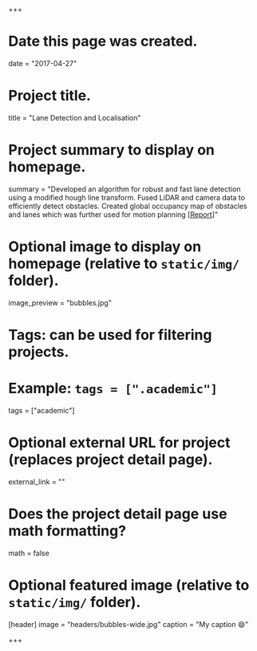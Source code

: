 +++
# Date this page was created.
date = "2017-04-27"

# Project title.
title = "Lane Detection and Localisation"

# Project summary to display on homepage.
summary = "Developed an algorithm for robust and fast lane detection using a modified hough line transform. Fused LiDAR and camera data to efficiently detect obstacles. Created global occupancy map of obstacles and lanes which was further used for motion planning [[Report](http://spjain.github.io/resources/vision-methodologies-autonomous.pdf)]"

# Optional image to display on homepage (relative to `static/img/` folder).
image_preview = "bubbles.jpg"

# Tags: can be used for filtering projects.
# Example: `tags = [".academic"]`
tags = ["academic"]

# Optional external URL for project (replaces project detail page).
external_link = ""

# Does the project detail page use math formatting?
math = false

# Optional featured image (relative to `static/img/` folder).
[header]
image = "headers/bubbles-wide.jpg"
caption = "My caption :smile:"

+++

